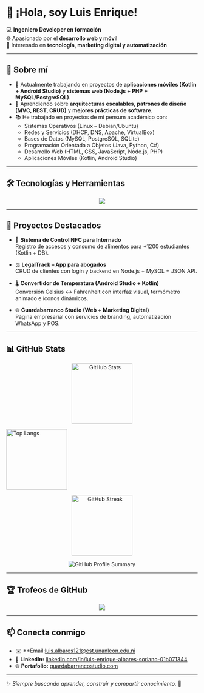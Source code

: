 # 👋 ¡Hola, soy Luis Enrique!

💻 **Ingeniero Developer en formación**  
🌐 Apasionado por el **desarrollo web y móvil**  
🚀 Interesado en **tecnología, marketing digital y automatización**  

---

## 🚀 Sobre mí
- 🔭 Actualmente trabajando en proyectos de **aplicaciones móviles (Kotlin + Android Studio)** y **sistemas web (Node.js + PHP + MySQL/PostgreSQL)**.  
- 🌱 Aprendiendo sobre **arquitecturas escalables**, **patrones de diseño (MVC, REST, CRUD)** y **mejores prácticas de software**.  
- 📚 He trabajado en proyectos de mi pensum académico con:
  - Sistemas Operativos (Linux – Debian/Ubuntu)
  - Redes y Servicios (DHCP, DNS, Apache, VirtualBox)
  - Bases de Datos (MySQL, PostgreSQL, SQLite)
  - Programación Orientada a Objetos (Java, Python, C#)
  - Desarrollo Web (HTML, CSS, JavaScript, Node.js, PHP)
  - Aplicaciones Móviles (Kotlin, Android Studio)

---

## 🛠️ Tecnologías y Herramientas
<p align="center">
  <img src="https://skillicons.dev/icons?i=java,kotlin,python,php,nodejs,mysql,postgresql,html,css,js,git,github,linux,vscode,androidstudio" />
</p>

---

## 📂 Proyectos Destacados
- 📱 **Sistema de Control NFC para Internado**  
  Registro de accesos y consumo de alimentos para +1200 estudiantes (Kotlin + DB).  

- ⚖️ **LegalTrack – App para abogados**  
  CRUD de clientes con login y backend en Node.js + MySQL + JSON API.  

- 🌡️ **Convertidor de Temperatura (Android Studio + Kotlin)**  
  Conversión Celsius ↔ Fahrenheit con interfaz visual, termómetro animado e íconos dinámicos.  

- 🌐 **Guardabarranco Studio (Web + Marketing Digital)**  
  Página empresarial con servicios de branding, automatización WhatsApp y POS.  

---

## 📊 GitHub Stats

<p align="center">
  <!-- Stats -->
  <img src="https://github-readme-stats.vercel.app/api?username=LuisIng21&show_icons=true&theme=radical&count_private=true&hide_border=true" 
       alt="GitHub Stats" height="160"/>
  
  <!-- Lenguajes -->
  <img src="https://github-readme-stats.vercel.app/api/top-langs/?username=LuisIng21&layout=compact&theme=radical&hide_border=true" 
       alt="Top Langs" height="160"/>
</p>

<p align="center">
  <!-- Streak -->
  <img src="https://github-readme-streak-stats.herokuapp.com?user=LuisIng21&theme=radical&hide_border=true" 
       alt="GitHub Streak" height="160"/>
</p>

<p align="center">
  <!-- Summary -->
  <img src="https://github-profile-summary-cards.vercel.app/api/cards/profile-details?username=LuisIng21&theme=radical" 
       alt="GitHub Profile Summary"/>
</p>

---

## 🏆 Trofeos de GitHub
<p align="center">
  <img src="https://github-profile-trophy.vercel.app/?username=LuisIng21&theme=radical&no-frame=true&row=1&column=6" />
</p>

---

## 📫 Conecta conmigo
- ✉️ **Email:luis.albares121@est.unanleon.edu.ni 
- 💼 **LinkedIn:** [linkedin.com/in/luis-enrique-albares-soriano-01b071344](#)  
- 🌐 **Portafolio:** [guardabarrancostudio.com](#)  

---

✨ *Siempre buscando aprender, construir y compartir conocimiento.* 🚀

